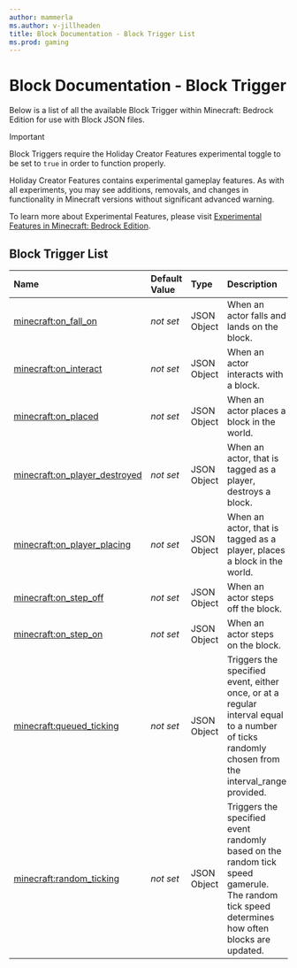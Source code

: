 ```yaml
---
author: mammerla
ms.author: v-jillheaden
title: Block Documentation - Block Trigger List
ms.prod: gaming
---
```


# Block Documentation - Block Trigger

Below is a list of all the available Block Trigger within Minecraft: Bedrock Edition for use with Block JSON files.

>[!IMPORTANT]
> Block Triggers require the Holiday Creator Features experimental toggle to be set to `true` in order to function properly.
>
>Holiday Creator Features contains experimental gameplay features. As with all experiments, you may see additions, removals, and changes in functionality in Minecraft versions without significant advanced warning.
>
>To learn more about Experimental Features, please visit [Experimental Features in Minecraft: Bedrock Edition](../../../../../Documents/ExperimentalFeaturesToggle.md).

## Block Trigger List

|Name |Default Value  |Type  |Description  |
|:----------|:----------|:----------|:----------|
|[minecraft:on_fall_on](minecraftBlock_on_fall_on.md)|*not set* | JSON Object| When an actor falls and lands on the block.|
|[minecraft:on_interact](minecraftBlock_on_interact.md)|*not set*  | JSON Object| When an actor interacts with a block.|
|[minecraft:on_placed](minecraftBlock_on_placed.md)|*not set*  | JSON Object| When an actor places a block in the world.|
|[minecraft:on_player_destroyed](minecraftBlock_on_player_destroyed.md)|*not set*  | JSON Object| When an actor, that is tagged as a player, destroys a block.|
|[minecraft:on_player_placing](minecraftBlock_on_player_placing.md)|*not set*  | JSON Object| When an actor, that is tagged as a player, places a block in the world.|
|[minecraft:on_step_off](minecraftBlock_on_step_off.md)|*not set*  | JSON Object| When an actor steps off the block.|
|[minecraft:on_step_on](minecraftBlock_on_step_on.md)|*not set*  |  JSON Object| When an actor steps on the block.|
|[minecraft:queued_ticking](minecraftBlock_queued_ticking.md)|*not set*  | JSON Object| Triggers the specified event, either once, or at a regular interval equal to a number of ticks randomly chosen from the interval_range provided.|
|[minecraft:random_ticking](minecraftBlock_random_ticking.md)|*not set*  | JSON Object| Triggers the specified event randomly based on the random tick speed gamerule. The random tick speed determines how often blocks are updated.|
